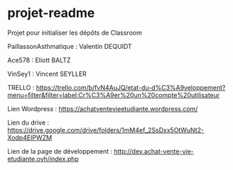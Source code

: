 # projet-readme
Projet pour initialiser les dépôts de Classroom

PaillassonAsthmatique : Valentin DEQUIDT

Ace578 : Eliott BALTZ

VinSey1 : Vincent SEYLLER

TRELLO : https://trello.com/b/fvN4AuJQ/etat-du-d%C3%A9veloppement?menu=filter&filter=label:Cr%C3%A9er%20un%20compte%20utilisateur

Lien Wordpress : https://achatventevieetudiante.wordpress.com/


Lien du drive : https://drive.google.com/drive/folders/1mM4ef_2SsDxx5OtWuNt2-Xodp4EIPWZM

Lien de la page de développement : http://dev.achat-vente-vie-etudiante.ovh/index.php
